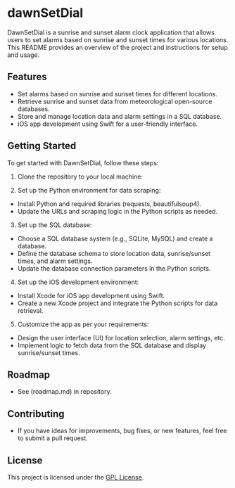 # dawnSetDial

DawnSetDial is a sunrise and sunset alarm clock application that allows users to set alarms based on sunrise and sunset times for various locations. This README provides an overview of the project and instructions for setup and usage.

## Features

- Set alarms based on sunrise and sunset times for different locations.
- Retrieve sunrise and sunset data from meteorological open-source databases.
- Store and manage location data and alarm settings in a SQL database.
- iOS app development using Swift for a user-friendly interface.

## Getting Started

To get started with DawnSetDial, follow these steps:

1. Clone the repository to your local machine:


2. Set up the Python environment for data scraping:
- Install Python and required libraries (requests, beautifulsoup4).
- Update the URLs and scraping logic in the Python scripts as needed.

3. Set up the SQL database:
- Choose a SQL database system (e.g., SQLite, MySQL) and create a database.
- Define the database schema to store location data, sunrise/sunset times, and alarm settings.
- Update the database connection parameters in the Python scripts.

4. Set up the iOS development environment:
- Install Xcode for iOS app development using Swift.
- Create a new Xcode project and integrate the Python scripts for data retrieval.

5. Customize the app as per your requirements:
- Design the user interface (UI) for location selection, alarm settings, etc.
- Implement logic to fetch data from the SQL database and display sunrise/sunset times.

## Roadmap

- See (roadmap.md) in repository.

## Contributing

- If you have ideas for improvements, bug fixes, or new features, feel free to submit a pull request.

## License

This project is licensed under the [GPL License](LICENSE).
